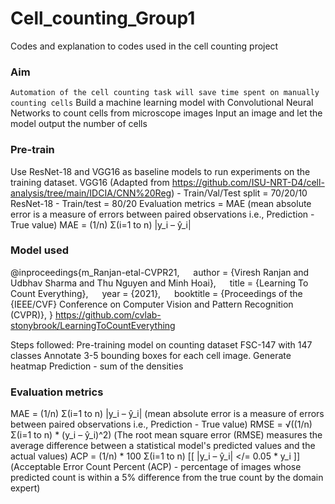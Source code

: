 # Cell_counting_Group1
Codes and explanation to codes used in the cell counting project

### Aim
``
Automation of the cell counting task will save time spent on manually counting cells
``
Build a machine learning model with Convolutional Neural Networks to count cells from microscope images
Input an image and let the model output the number of cells

### Pre-train
Use ResNet-18 and VGG16 as baseline models to run experiments on the training dataset.
VGG16 (Adapted from https://github.com/ISU-NRT-D4/cell-analysis/tree/main/IDCIA/CNN%20Reg) - Train/Val/Test split = 70/20/10
ResNet-18 - Train/test = 80/20
Evaluation metrics = MAE (mean absolute error is a measure of errors between paired observations i.e., Prediction - True value) MAE = (1/n) Σ(i=1 to n) |y_i – ŷ_i|

### Model used
@inproceedings{m_Ranjan-etal-CVPR21,
  author = {Viresh Ranjan and Udbhav Sharma and Thu Nguyen and Minh Hoai},
  title = {Learning To Count Everything},
  year = {2021},
  booktitle = {Proceedings of the {IEEE/CVF} Conference on Computer Vision and Pattern Recognition (CVPR)},
}
https://github.com/cvlab-stonybrook/LearningToCountEverything

Steps followed:
Pre-training model on counting dataset FSC-147 with 147 classes 
Annotate 3-5 bounding boxes for each cell image. 
Generate heatmap
Prediction - sum of the densities

### Evaluation metrics
MAE = (1/n) Σ(i=1 to n) |y_i – ŷ_i| (mean absolute error is a measure of errors between paired observations i.e., Prediction - True value)
RMSE = √((1/n) Σ(i=1 to n) * (y_i – ŷ_i)^2) (The root mean square error (RMSE) measures the average difference between a statistical model's predicted values and the actual values)
ACP = (1/n) * 100 Σ(i=1 to n) [[ |y_i – ŷ_i| </= 0.05 * y_i ]] (Acceptable Error Count Percent (ACP) - percentage of images whose predicted count is within a 5% difference from the true count by the domain expert)
